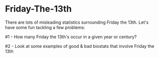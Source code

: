 # Friday-The-13th
There are lots of misleading statistics surrounding Friday the 13th. Let's have some fun tackling a few problems:

#1 - How many Friday the 13th's occur in a given year or century?

#2 - Look at some examples of good & bad biostats that involve Friday the 13th

